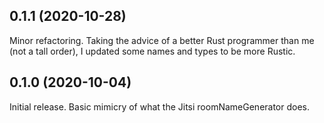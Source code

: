 0.1.1 (2020-10-28)
------------------
Minor refactoring. Taking the advice of a better Rust programmer than me
(not a tall order), I updated some names and types to be more Rustic.

0.1.0 (2020-10-04)
------------------
Initial release. Basic mimicry of what the Jitsi roomNameGenerator does.
